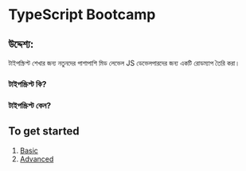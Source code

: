 # TypeScript Bootcamp

## উদ্দেশ্য:
টাইপস্ক্রিপ্ট শেখার জন্য নতুনদের পাশাপাশি মিড লেভেল JS ডেভেলপারদের জন্য একটি রোডম্যাপ তৈরি করা।

### টাইপস্ক্রিপ্ট কি?

### টাইপস্ক্রিপ্ট কেন?

## To get started
1. [Basic](1.%20basic)
2. [Advanced](2.%20advanced)
